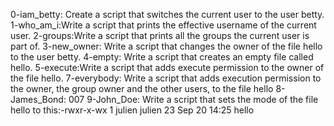 0-iam_betty: Create a script that switches the current user to the user betty.
1-who_am_i:Write a script that prints the effective username of the current user.
2-groups:Write a script that prints all the groups the current user is part of.
3-new_owner: Write a script that changes the owner of the file hello to the user betty.
4-empty: Write a script that creates an empty file called hello.
5-execute:Write a script that adds execute permission to the owner of the file hello.
7-everybody: Write a script that adds execution permission to the owner, the group owner and the other users, to the file hello
8-James_Bond: 007
9-John_Doe: Write a script that sets the mode of the file hello to this:-rwxr-x-wx 1 julien julien 23 Sep 20 14:25 hello
